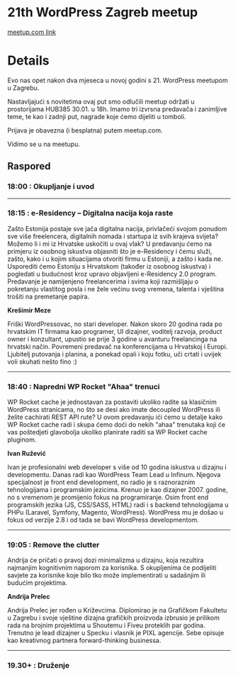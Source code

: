 # 21th WordPress Zagreb meetup

[meetup.com link](https://www.meetup.com/wordpress-croatia/events/258291071/)

# Details

Evo nas opet nakon dva mjeseca u novoj godini s 21. WordPress meetupom u Zagrebu.

Nastavljajući s novitetima ovaj put smo odlučili meetup održati u prostorijama HUB385 30.01. u 18h. Imamo tri izvrsna predavača i zanimljive teme, te kao i zadnji put, nagrade koje ćemo dijeliti u tomboli.

Prijava je obavezna (i besplatna) putem meetup.com.

Vidimo se u na meetupu.

## Raspored

### 18:00 : Okupljanje i uvod

-------------

### 18:15 : e-Residency – Digitalna nacija koja raste

Zašto Estonija postaje sve jača digitalna nacija, privlačeći svojom ponudom sve više freelencera, digitalnih nomada i startupa iz svih krajeva svijeta? Možemo li i mi iz Hrvatske uskočiti u ovaj vlak? U predavanju ćemo na primjeru iz osobnog iskustva objasniti što je e-Residency i čemu služi, zašto, kako i u kojim situacijama otvoriti firmu u Estoniji, a zašto i kada ne. Usporediti ćemo Estoniju s Hrvatskom (također iz osobnog iskustva) i pogledati u budućnost kroz upravo objavljeni e-Residency 2.0 program. Predavanje je namijenjeno freelancerima i svima koji razmišljaju o pokretanju vlastitog posla i ne žele većinu svog vremena, talenta i vještina trošiti na premetanje papira.

__Krešimir Meze__

Friški WordPressovac, no stari developer. Nakon skoro 20 godina rada po hrvatskim IT firmama kao programer, UI dizajner, voditelj razvoja, product owner i konzultant, upustio se prije 3 godine u avanturu freelancinga na hrvatski način. Povremeni predavač na konferencijama u Hrvatskoj i Europi. Ljubitelj putovanja i planina, a ponekad opali i koju fotku, uči crtati i uvijek voli skuhati nešto fino :)

-------------

### 18:40 : Napredni WP Rocket "Ahaa" trenuci

WP Rocket cache je jednostavan za postaviti ukoliko radite sa klasičnim WordPress stranicama, no što se desi ako imate decoupled WordPress ili želite cachirati REST API rute? U ovom predavanju ići ćemo u detalje kako WP Rocket cache radi i skupa ćemo doći do nekih "ahaa" trenutaka koji će vas poštedjeti glavobolja ukoliko planirate raditi sa WP Rocket cache pluginom.

__Ivan Ružević__

Ivan je profesionalni web developer s više od 10 godina iskustva u dizajnu i developmentu. Danas radi kao WordPress Team Lead u Infinum. Njegova specijalnost je front end development, no radio je s raznoraznim tehnologijama i programskim jezicima. Krenuo je kao dizajner 2007. godine, no s vremenom je promijenio fokus na programiranje. Osim front end programskih jezika (JS, CSS/SASS, HTML) radi i s backend tehnologijama u PHPu (Laravel, Symfony, Magento, WordPress). WordPress mu je došao u fokus od verzije 2.8 i od tada se bavi WordPress developmentom.

-------------

### 19:05 : Remove the clutter

Andrija će pričati o pravoj dozi minimalizma u dizajnu, koja rezultira najmanjim kognitivnim naporom za korisnika. S okupljenima će podijeliti savjete za korisnike koje bilo tko može implementirati u sadašnjim ili budućim projektima.

__Andrija Prelec__

Andrija Prelec jer rođen u Križevcima. Diplomirao je na Grafičkom Fakultetu u Zagrebu i svoje vještine dizajna grafičkih proizvoda izbrusio je prilikom rada na brojnim projektima u Shoutemu i Fiveu proteklih par godina. Trenutno je lead dizajner u Specku i vlasnik je PIXL agencije. Sebe opisuje kao kreativnog partnera forward-thinking businessa.

-------------

### 19.30+ : Druženje
